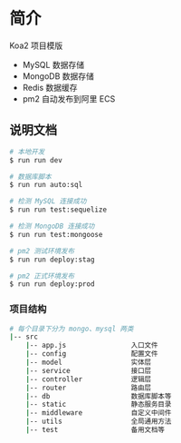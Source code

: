 # 简介

Koa2 项目模版

- MySQL 数据存储
- MongoDB 数据存储
- Redis 数据缓存
- pm2 自动发布到阿里 ECS


## 说明文档

```sh
# 本地开发
$ run run dev

# 数据库脚本
$ run run auto:sql

# 检测 MySQL 连接成功
$ run run test:sequelize

# 检测 MongoDB 连接成功
$ run run test:mongoose

# pm2 测试环境发布
$ run run deploy:stag

# pm2 正式环境发布
$ run run deploy:prod
```


### 项目结构

```bash
# 每个目录下分为 mongo、mysql 两类
|-- src            
    |-- app.js                入口文件         
    |-- config                配置文件
    |-- model                 实体层  
    |-- service               接口层
    |-- controller            逻辑层
    |-- router                路由层
    |-- db                    数据库脚本等
    |-- static                静态服务目录
    |-- middleware            自定义中间件
    |-- utils                 全局通用方法
    |-- test                  备用文档等
```
